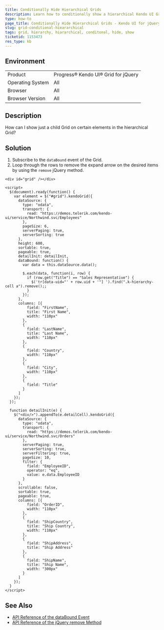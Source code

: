 ```yaml
---
title: Conditionally Hide Hierarchical Grids
description: Learn how to conditionally show a hierarchical Kendo UI Grid.
type: how-to
page_title: Conditionally Hide Hierarchical Grids - Kendo UI for jQuery Data Grid
slug: grid-conditional-hieararchical
tags: grid, hierarchy, hiararchical, conditonal, hide, show
ticketid: 1153473
res_type: kb
---
```


## Environment

<table>
 <tr>
  <td>Product</td>
  <td>Progress® Kendo UI® Grid for jQuery</td>
 </tr>
 <tr>
  <td>Operating System</td>
  <td>All</td>
 </tr>
 <tr>
  <td>Browser</td>
  <td>All</td>
 </tr>
 <tr>
  <td>Browser Version</td>
  <td>All</td>
 </tr>
</table>

## Description

How can I show just a child Grid on certain elements in the hierarchical Grid?  

## Solution

1. Subscribe to the `dataBound` event of the Grid.
1. Loop through the rows to remove the expand arrow on the desired items by using the `remove` jQuery method.

```dojo
<div id="grid" /></div>

<script>
  $(document).ready(function() {
    var element = $("#grid").kendoGrid({
      dataSource: {
        type: "odata",
        transport: {
          read: "https://demos.telerik.com/kendo-ui/service/Northwind.svc/Employees"
        },
        pageSize: 6,
        serverPaging: true,
        serverSorting: true
      },
      height: 600,
      sortable: true,
      pageable: true,
      detailInit: detailInit,
      dataBound: function() {
        var data = this.dataSource.data();

        $.each(data, function(i, row) {
          if (row.get("Title") == "Sales Representative") {
            $('tr[data-uid="' + row.uid + '"] ').find(".k-hierarchy-cell a").remove();;
          }
        });
      },
      columns: [{
          field: "FirstName",
          title: "First Name",
          width: "110px"
        },
        {
          field: "LastName",
          title: "Last Name",
          width: "110px"
        },
        {
          field: "Country",
          width: "110px"
        },
        {
          field: "City",
          width: "110px"
        },
        {
          field: "Title"
        }
      ]
    });
  });

  function detailInit(e) {
    $("<div/>").appendTo(e.detailCell).kendoGrid({
      dataSource: {
        type: "odata",
        transport: {
          read: "https://demos.telerik.com/kendo-ui/service/Northwind.svc/Orders"
        },
        serverPaging: true,
        serverSorting: true,
        serverFiltering: true,
        pageSize: 10,
        filter: {
          field: "EmployeeID",
          operator: "eq",
          value: e.data.EmployeeID
        }
      },
      scrollable: false,
      sortable: true,
      pageable: true,
      columns: [{
          field: "OrderID",
          width: "110px"
        },
        {
          field: "ShipCountry",
          title: "Ship Country",
          width: "110px"
        },
        {
          field: "ShipAddress",
          title: "Ship Address"
        },
        {
          field: "ShipName",
          title: "Ship Name",
          width: "300px"
        }
      ]
    });
  }
</script>
```

## See Also

* [API Reference of the dataBound Event](https://docs.telerik.com/kendo-ui/api/javascript/ui/grid/events/databound)
* [API Reference of the jQuery remove Method](https://api.jquery.com/remove/)
